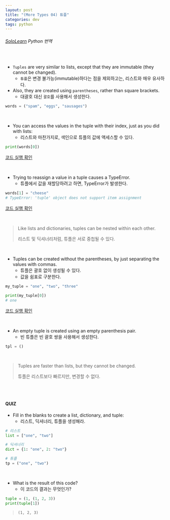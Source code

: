 ```yaml
---
layout: post
title: "(More Types 04) 튜플"
categories: dev
tags: python
---
```


###### [SoloLearn](https://www.sololearn.com) Python 번역

<br>

- `Tuples` are very similar to lists, except that they are immutable (they cannot be changed).
  - `튜플`은 변경 불가능(immutable)하다는 점을 제외하고는, 리스트와 매우 유사하다.
- Also, they are created using `parentheses`, rather than square brackets.
  - 대괄호 대신 `괄호`를 사용해서 생성한다.

```python
words = ("spam", "eggs", "sausages")
```

<br>

- You can access the values in the tuple with their index, just as you did with lists:
  - 리스트와 마찬가지로, 색인으로 튜플의 값에 액세스할 수 있다.

```python
print(words[0])
```

[코드 실행 확인](https://code.sololearn.com/365/#py)

<br>

- Trying to reassign a value in a tuple causes a TypeError.
  - 튜플에서 값을 재할당하려고 하면, TypeError가 발생한다.

```python
words[1] = "cheese"
# TypeError: 'tuple' object does not support item assignment
```

[코드 실행 확인](https://code.sololearn.com/366/#py)

<br>

> Like lists and dictionaries, tuples can be nested within each other.
>
> 리스트 및 딕셔너리처럼, 튜플은 서로 중첩될 수 있다.

<br>

- Tuples can be created without the parentheses, by just separating the values with commas.
  - 튜플은 괄호 없이 생성될 수 있다.
  - 값을 쉼표로 구분한다.

```python
my_tuple = "one", "two", "three"

print(my_tuple[0])
# one
```

[코드 실행 확인](https://code.sololearn.com/367/#py)

<br>

- An empty tuple is created using an empty parenthesis pair.
  - 빈 튜플은 빈 괄호 쌍을 사용해서 생성한다.

```python
tpl = ()
```

<br>

> Tuples are faster than lists, but they cannot be changed.
>
> 튜플은 리스트보다 빠르지만, 변경할 수 없다.

<br>

<br>

#### QUIZ

- Fill in the blanks to create a list, dictionary, and tuple:
  - 리스트, 딕셔너리, 튜플을 생성해라.

```python
# 리스트
list = ["one", "two"]

# 딕셔너리
dict = {1: "one", 2: "two"}

# 튜플
tp = ("one", "two")
```

<br>

- What is the result of this code?
  - 이 코드의 결과는 무엇인가?

```python
tuple = (1, (1, 2, 3))
print(tuple[1])
```

> `(1, 2, 3)`

<br>

<br>